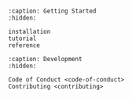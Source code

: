 ```{include} ../../README.md
```

```{toctree}
:caption: Getting Started
:hidden:

installation
tutorial
reference
```

```{toctree}
:caption: Development
:hidden:

Code of Conduct <code-of-conduct>
Contributing <contributing>
```
